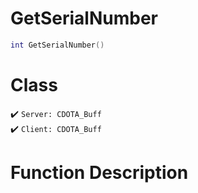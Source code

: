 # GetSerialNumber
```lua
int GetSerialNumber()
```
# Class
✔️ `Server: CDOTA_Buff`  
✔️ `Client: CDOTA_Buff`  

# Function Description

